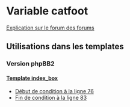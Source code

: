 # Variable catfoot
[Explication sur le forum des forums](http://forum.forumactif.com/t294113-listing-des-variables#catfoot)

## Utilisations dans les templates

### Version phpBB2

#### [Template index_box](subsilver/index_box.md)
* [Début de condition à la ligne 76](../subsilver/index_box.tpl#L76)
* [Fin de condition à la ligne 83](../subsilver/index_box.tpl#L83)